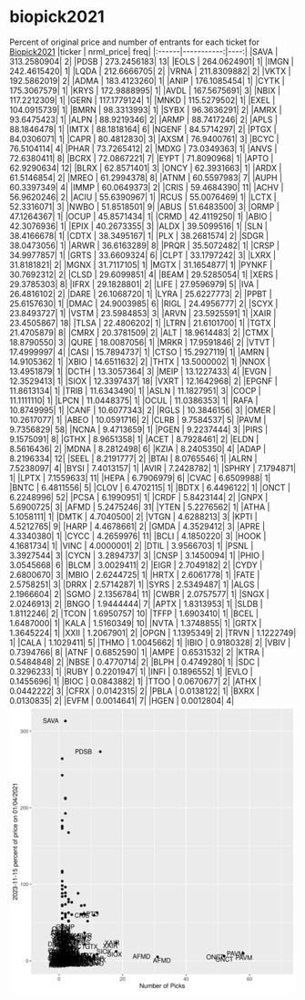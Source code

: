 # biopick2021
Percent of original price and number of entrants for each ticket for [Biopick2021](https://twitter.com/hashtag/Biopick2021)
|ticker |  nrml_price| freq|
|:------|-----------:|----:|
|SAVA   | 313.2580904|    2|
|PDSB   | 273.2456183|   13|
|EOLS   | 264.0624901|    1|
|IMGN   | 242.4615420|    1|
|LQDA   | 212.6666705|    2|
|VRNA   | 211.8309882|    2|
|VKTX   | 192.5862019|    2|
|ADMA   | 183.4123260|    1|
|ANIP   | 176.1085454|    1|
|CYTK   | 175.3067579|    1|
|KRYS   | 172.9888995|    1|
|AVDL   | 167.5675691|    3|
|NBIX   | 117.2212309|    1|
|GERN   | 117.1779124|    1|
|MNKD   | 115.5279502|    1|
|EXEL   | 104.0915739|    1|
|BMRN   |  98.3313993|    1|
|SYBX   |  96.3636291|    2|
|AMRX   |  93.6475423|    1|
|ALPN   |  88.9219346|    2|
|ARMP   |  88.7417246|    2|
|APLS   |  88.1846478|    1|
|IMTX   |  88.1818164|    6|
|NGENF  |  84.5714297|    2|
|PTGX   |  84.0306071|    1|
|CAPR   |  80.4812830|    3|
|AXSM   |  76.9400761|    3|
|BCYC   |  76.5104114|    4|
|PHAR   |  73.7265412|    2|
|MDXG   |  73.0349363|    1|
|ANVS   |  72.6380411|    8|
|BCRX   |  72.0867221|    7|
|EYPT   |  71.8090968|    1|
|APTO   |  62.9290634|   12|
|BLRX   |  62.8571401|    3|
|ONCY   |  62.3931663|    1|
|ARDX   |  61.5146854|    2|
|MREO   |  61.2994378|    8|
|ATNM   |  60.5597983|    7|
|AUPH   |  60.3397349|    4|
|IMMP   |  60.0649373|    2|
|CRIS   |  59.4684390|   11|
|ACHV   |  56.9620246|    2|
|ACIU   |  55.6390967|    1|
|RCUS   |  55.0076469|    1|
|LCTX   |  52.3316071|    3|
|NWBO   |  51.8518501|    9|
|ABUS   |  51.6483500|    3|
|ORMP   |  47.1264367|    1|
|OCUP   |  45.8571434|    1|
|CRMD   |  42.4119250|    1|
|ABIO   |  42.3076936|    1|
|EPIX   |  40.2673355|    3|
|ALDX   |  39.5099516|    1|
|SLN    |  38.4166678|    1|
|CDTX   |  38.3495167|    1|
|PLX    |  38.2681574|    2|
|SDGR   |  38.0473056|    1|
|ARWR   |  36.6163289|    8|
|PRQR   |  35.5072482|    1|
|CRSP   |  34.9977857|    1|
|GRTS   |  33.6609324|    6|
|CLPT   |  33.1797242|    3|
|LXRX   |  31.8181821|    2|
|MGNX   |  31.7117105|    1|
|MGTX   |  31.1654877|    1|
|PYNKF  |  30.7692312|    2|
|CLSD   |  29.6099851|    4|
|BEAM   |  29.5285054|    1|
|XERS   |  29.3785303|    8|
|IFRX   |  29.1828801|    2|
|LIFE   |  27.9596979|    5|
|IVA    |  26.4816102|    2|
|DARE   |  26.1068720|    1|
|LYRA   |  25.6227773|    2|
|PPBT   |  25.6157630|    1|
|DMAC   |  24.9003985|    6|
|RIGL   |  24.4956777|    2|
|SCYX   |  23.8493727|    1|
|VSTM   |  23.5984853|    3|
|ARVN   |  23.5925591|    1|
|XAIR   |  23.4505867|   18|
|TLSA   |  22.4806202|    1|
|LTRN   |  21.6101700|    1|
|TGTX   |  21.4705879|    8|
|CMRX   |  20.3781509|    2|
|ALT    |  18.9614483|    2|
|CTMX   |  18.8790550|    3|
|QURE   |  18.0087056|    1|
|MRKR   |  17.9591846|    2|
|VTVT   |  17.4999997|    4|
|CASI   |  15.7894737|    1|
|CTSO   |  15.2927119|    1|
|AMRN   |  14.9105362|    1|
|XBIO   |  14.6511632|    2|
|THTX   |  13.5000002|    1|
|NNOX   |  13.4951879|    1|
|DCTH   |  13.3057364|    3|
|MEIP   |  13.1227433|    4|
|EVGN   |  12.3529413|    1|
|SIOX   |  12.3397437|   18|
|VXRT   |  12.1642968|    2|
|EPGNF  |  11.8613134|    1|
|TRIB   |  11.6343490|    1|
|ASLN   |  11.1827951|    3|
|COCP   |  11.1111110|    1|
|LPCN   |  11.0448375|    1|
|OCUL   |  11.0386353|    1|
|RAFA   |  10.8749995|    1|
|CANF   |  10.6077343|    2|
|RGLS   |  10.3846156|    3|
|OMER   |  10.2617077|    1|
|ABEO   |  10.0591716|    2|
|CLRB   |   9.7584537|    5|
|PAVM   |   9.7356829|   58|
|NCNA   |   9.4713659|    1|
|PGEN   |   9.2237444|    3|
|PIRS   |   9.1575091|    8|
|GTHX   |   8.9651358|    1|
|ACET   |   8.7928461|    2|
|ELDN   |   8.5616436|    2|
|MDNA   |   8.2812498|    6|
|KZIA   |   8.2405350|    4|
|ADAP   |   8.2196334|   12|
|SEEL   |   8.2191777|    2|
|BTAI   |   8.0765546|    1|
|ALRN   |   7.5238097|    4|
|BYSI   |   7.4013157|    1|
|AVIR   |   7.2428782|    1|
|SPHRY  |   7.1794871|    1|
|LPTX   |   7.1559633|   11|
|HEPA   |   6.7906979|    6|
|CVAC   |   6.6509988|    1|
|BNTC   |   6.4811556|    5|
|CLOV   |   6.4702115|    1|
|BDTX   |   6.4496122|    1|
|ONCT   |   6.2248996|   52|
|PCSA   |   6.1990951|    1|
|CRDF   |   5.8423144|    2|
|GNPX   |   5.6900725|    3|
|AFMD   |   5.2475246|   31|
|YTEN   |   5.2276562|    1|
|ATHA   |   5.1058111|    1|
|DMTK   |   4.7040500|    2|
|VTGN   |   4.6288213|    3|
|KPTI   |   4.5212765|    9|
|HARP   |   4.4678661|    2|
|GMDA   |   4.3529412|    3|
|APRE   |   4.3340380|    1|
|CYCC   |   4.2659976|   11|
|BCLI   |   4.1850220|    3|
|HOOK   |   4.1681734|    1|
|VINC   |   4.0000001|    2|
|DTIL   |   3.9566703|    1|
|PSNL   |   3.3927544|    3|
|CYCN   |   3.2894737|    3|
|CNSP   |   3.1450094|    1|
|PHIO   |   3.0545668|    6|
|BLCM   |   3.0029411|    2|
|EIGR   |   2.7049182|    2|
|CYDY   |   2.6800670|    3|
|MBIO   |   2.6244725|    1|
|HRTX   |   2.6061778|    1|
|FATE   |   2.5758251|    3|
|DRRX   |   2.5714287|    1|
|SYRS   |   2.5349487|    1|
|ALGS   |   2.1966604|    2|
|SGMO   |   2.1356784|   11|
|CWBR   |   2.0757577|    1|
|SNGX   |   2.0246913|    2|
|BNGO   |   1.9444444|    7|
|APTX   |   1.8313953|    1|
|SLDB   |   1.8112246|    2|
|TCON   |   1.6950757|   10|
|TFFP   |   1.6903410|    1|
|BCEL   |   1.6487000|    1|
|KALA   |   1.5160349|   10|
|NVTA   |   1.3748855|    1|
|GRTX   |   1.3645224|    1|
|XXII   |   1.2067901|    2|
|OPGN   |   1.1395349|    2|
|TRVN   |   1.1222749|    1|
|CALA   |   1.1029411|    5|
|THMO   |   1.0045662|    1|
|IBIO   |   0.9180328|    2|
|VBIV   |   0.7394766|    8|
|ATNF   |   0.6852590|    1|
|AMPE   |   0.6531532|    2|
|KTRA   |   0.5484848|    2|
|NBSE   |   0.4770714|    2|
|BLPH   |   0.4749280|    1|
|SDC    |   0.3296233|    1|
|RUBY   |   0.2201947|    1|
|INFI   |   0.1896552|    1|
|EVLO   |   0.1455696|    1|
|BIOC   |   0.0843882|    1|
|TTOO   |   0.0670677|    2|
|ATHX   |   0.0442222|    3|
|CFRX   |   0.0142315|    2|
|PBLA   |   0.0138122|    1|
|BXRX   |   0.0130835|    2|
|EVFM   |   0.0014641|    7|
|HGEN   |   0.0012804|    4|
![retvspicks](biopicks.png?raw=true)
